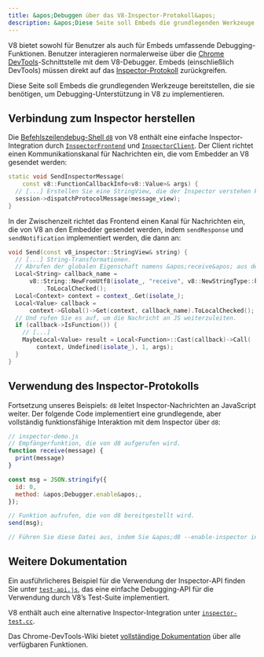 ```yaml
---
title: &apos;Debuggen über das V8-Inspector-Protokoll&apos;
description: &apos;Diese Seite soll Embeds die grundlegenden Werkzeuge bereitstellen, die sie benötigen, um Debugging-Unterstützung in V8 zu implementieren.&apos;
---
```

V8 bietet sowohl für Benutzer als auch für Embeds umfassende Debugging-Funktionen. Benutzer interagieren normalerweise über die [Chrome DevTools](https://developer.chrome.com/devtools)-Schnittstelle mit dem V8-Debugger. Embeds (einschließlich DevTools) müssen direkt auf das [Inspector-Protokoll](https://chromedevtools.github.io/debugger-protocol-viewer/tot/) zurückgreifen.

Diese Seite soll Embeds die grundlegenden Werkzeuge bereitstellen, die sie benötigen, um Debugging-Unterstützung in V8 zu implementieren.

## Verbindung zum Inspector herstellen

Die [Befehlszeilendebug-Shell `d8`](/docs/d8) von V8 enthält eine einfache Inspector-Integration durch [`InspectorFrontend`](https://cs.chromium.org/chromium/src/v8/src/d8/d8.cc?l=2286&rcl=608c4a9c391f3b7cac68068d61f2a8996f216973) und [`InspectorClient`](https://cs.chromium.org/chromium/src/v8/src/d8/d8.cc?l=2355&rcl=608c4a9c391f3b7cac68068d61f2a8996f216973). Der Client richtet einen Kommunikationskanal für Nachrichten ein, die vom Embedder an V8 gesendet werden:

```cpp
static void SendInspectorMessage(
    const v8::FunctionCallbackInfo<v8::Value>& args) {
  // [...] Erstellen Sie eine StringView, die der Inspector verstehen kann.
  session->dispatchProtocolMessage(message_view);
}
```

In der Zwischenzeit richtet das Frontend einen Kanal für Nachrichten ein, die von V8 an den Embedder gesendet werden, indem `sendResponse` und `sendNotification` implementiert werden, die dann an:

```cpp
void Send(const v8_inspector::StringView& string) {
  // [...] String-Transformationen.
  // Abrufen der globalen Eigenschaft namens &apos;receive&apos; aus dem aktuellen Kontext.
  Local<String> callback_name =
      v8::String::NewFromUtf8(isolate_, "receive", v8::NewStringType::kNormal)
          .ToLocalChecked();
  Local<Context> context = context_.Get(isolate_);
  Local<Value> callback =
      context->Global()->Get(context, callback_name).ToLocalChecked();
  // Und rufen Sie es auf, um die Nachricht an JS weiterzuleiten.
  if (callback->IsFunction()) {
    // [...]
    MaybeLocal<Value> result = Local<Function>::Cast(callback)->Call(
        context, Undefined(isolate_), 1, args);
  }
}
```

## Verwendung des Inspector-Protokolls

Fortsetzung unseres Beispiels: `d8` leitet Inspector-Nachrichten an JavaScript weiter. Der folgende Code implementiert eine grundlegende, aber vollständig funktionsfähige Interaktion mit dem Inspector über `d8`:

```js
// inspector-demo.js
// Empfängerfunktion, die von d8 aufgerufen wird.
function receive(message) {
  print(message)
}

const msg = JSON.stringify({
  id: 0,
  method: &apos;Debugger.enable&apos;,
});

// Funktion aufrufen, die von d8 bereitgestellt wird.
send(msg);

// Führen Sie diese Datei aus, indem Sie &apos;d8 --enable-inspector inspector-demo.js&apos; ausführen.
```

## Weitere Dokumentation

Ein ausführlicheres Beispiel für die Verwendung der Inspector-API finden Sie unter [`test-api.js`](https://cs.chromium.org/chromium/src/v8/test/debugger/test-api.js?type=cs&q=test-api&l=1), das eine einfache Debugging-API für die Verwendung durch V8’s Test-Suite implementiert.

V8 enthält auch eine alternative Inspector-Integration unter [`inspector-test.cc`](https://cs.chromium.org/chromium/src/v8/test/inspector/inspector-test.cc?q=inspector-te+package:%5Echromium$&l=1).

Das Chrome-DevTools-Wiki bietet [vollständige Dokumentation](https://chromedevtools.github.io/debugger-protocol-viewer/tot/) über alle verfügbaren Funktionen.
